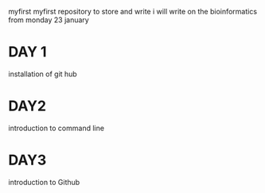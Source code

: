  myfirst
myfirst repository to store and write
i will write on the bioinformatics from monday 23 january

# DAY 1
installation of git hub

# DAY2
introduction to command line

# DAY3
introduction to Github
